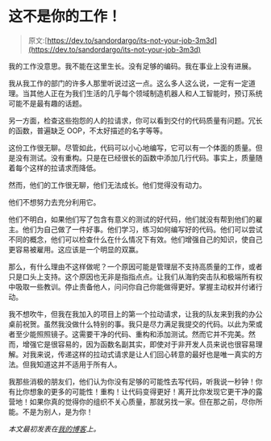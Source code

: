 # 这不是你的工作！

> 原文:[https://dev.to/sandordargo/its-not-your-job-3m3d](https://dev.to/sandordargo/its-not-your-job-3m3d)

我的工作没意思。我不能在这里生长。没有足够的编码。我在事业上没有进展。

我从我工作的部门的许多人那里听说过这一点。这么多人这么说，一定有一定道理。当其他人正在为我们生活的几乎每个领域制造机器人和人工智能时，预订系统可能不是最有趣的话题。

另一方面，检查这些抱怨的人的拉请求，你可以看到交付的代码质量有问题。冗长的函数，普遍缺乏 OOP，不太好描述的名字等等。

这份工作很无聊。尽管如此，代码可以小心地编写，它可以有一个体面的质量。但是没有测试。没有重构。只是在已经很长的函数中添加几行代码。事实上，质量随着每个这样的拉请求而降低。

然而，他们的工作很无聊，他们无法成长。他们觉得没有动力。

他们不想努力去充分利用它。

他们不明白，如果他们写了包含有意义的测试的好代码，他们就没有帮到他们的雇主。他们为自己做了一件好事。他们学习，练习如何编写好的代码。他们可以尝试不同的概念，他们可以检查什么在什么情况下有效。他们增强自己的知识，使自己更容易被雇用。这应该是一个明显的双赢。

那么，有什么理由不这样做呢？一个原因可能是管理层不支持高质量的工作，或者只是口头上支持。这个原因也无非是指指点点。让我们从海豹突击队和极端所有权中吸取一些教训。停止责备他人，问问你自己你能做得更好。掌握主动权并付诸行动。

我不想吹牛，但我在我加入的项目上的第一个拉动请求，让我的队友来到我的办公桌前祝贺。虽然我没做什么特别的事。我只是尽力满足我提交的代码。以此为荣或者至少能照照镜子。这需要干净的代码、重构和添加测试。然而它并不完美。然而，增强它是很容易的，因为函数名副其实，即使对于非开发人员来说也很容易理解。对我来说，传递这样的拉动式请求是让人们回心转意的最好也是唯一真实的方法。但我知道这并不适用于所有人。

我那些消极的朋友们，他们认为你没有足够的可能性去写代码，听我说一秒钟！你有比你想象的更多的可能性！重构！让代码变得更好！离开比你发现它更干净的露营地！如果你真的觉得你的组织不关心质量，那就另找一家。但在那之前，尽你所能。不是为别人，是为你！

*本文最初发表在[我的博客](http://sandordargo.com/blog/2018/09/05/it-s-not-your-job)上。*
